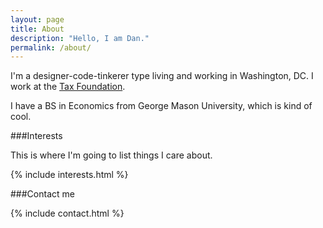 ```yaml
---
layout: page
title: About
description: "Hello, I am Dan."
permalink: /about/
---
```


I'm a designer-code-tinkerer type living and working in Washington, DC. I work at the [Tax Foundation](http://taxfoundation.org).

I have a BS in Economics from George Mason University, which is kind of cool.

###Interests

This is where I'm going to list things I care about.

{% include interests.html %}

###Contact me

{% include contact.html %}
